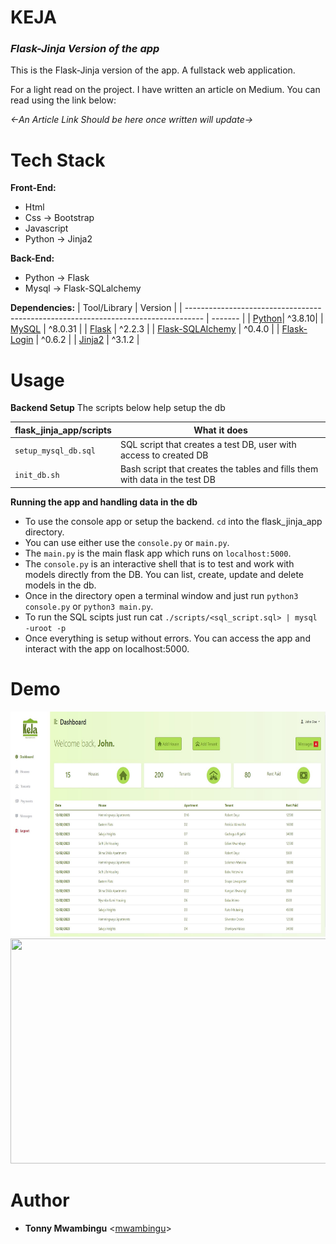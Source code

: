 # **KEJA**

<h3><i>Flask-Jinja Version of the app</i></h3>
<p>This is the Flask-Jinja version of the app. A fullstack web application.</p>

For a light read on the project. I have written an article on Medium. You can read using the link below:

<!-- - [Introducing KEJA ](https://medium.com/@tonny.mwambingu/keja-blog-post-3221c9a62daf) -->

_<-An Article Link Should be here once written will update->_

# **Tech Stack**

**Front-End:**

-   Html
-   Css -> Bootstrap
-   Javascript
-   Python -> Jinja2

**Back-End:**

-   Python -> Flask
-   Mysql -> Flask-SQLalchemy

**Dependencies:**
| Tool/Library | Version |
| ---------------------------------------------------------------------------------- | ------- |
| [Python](https://wiki.python.org/moin/BeginnersGuide/Download/)| ^3.8.10|
| [MySQL](https://www.digitalocean.com/community/tutorials/how-to-install-mysql-on-ubuntu-20-04) | ^8.0.31 |
| [Flask](https://www.digitalocean.com/community/tutorials/how-to-install-mysql-on-ubuntu-20-04) | ^2.2.3 |
| [Flask-SQLAlchemy](https://pypi.org/project/Flask-SQLAlchemy/) | ^0.4.0 |
| [Flask-Login](https://pypi.org/project/Flask-Login/) | ^0.6.2 |
| [Jinja2](https://pypi.org/project/Jinja2/) | ^3.1.2 |

# **Usage**

**Backend Setup**
The scripts below help setup the db

| flask_jinja_app/scripts | What it does                                                                |
| ----------------------- | --------------------------------------------------------------------------- |
| `setup_mysql_db.sql`    | SQL script that creates a test DB, user with access to created DB           |
| `init_db.sh`            | Bash script that creates the tables and fills them with data in the test DB |

**Running the app and handling data in the db**

-   To use the console app or setup the backend. `cd` into the flask_jinja_app directory.
-   You can use either use the `console.py` or `main.py`.
-   The `main.py` is the main flask app which runs on `localhost:5000`.
-   The `console.py` is an interactive shell that is to test and work with models directly from the DB. You can list, create, update and delete models in the db.
-   Once in the directory open a terminal window and just run `python3 console.py` or `python3 main.py`.
-   To run the SQL scipts just run cat `./scripts/<sql_script.sql> | mysql -uroot -p`
-   Once everything is setup without errors. You can access the app and interact with the app on localhost:5000.

# **Demo**

<img width="640" height="360" src="../assets/Keja_demo.jpg"/>
<img width="640" height="360" src="../assets/Keja_demo.gif"/>

# **Author**

-   **Tonny Mwambingu** <[mwambingu](https://github.com/mwambingu)>
